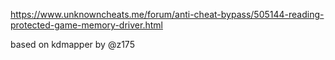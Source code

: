 https://www.unknowncheats.me/forum/anti-cheat-bypass/505144-reading-protected-game-memory-driver.html

based on kdmapper by @z175
